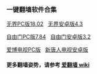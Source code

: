 ### 一键翻墙软件合集

<a href="https://github.com/gfw-breaker/nogfw/blob/master/binary/u1802.zip?raw=true" targe="_blank">无界PC版18.02</a> &nbsp; 
<a href="https://github.com/gfw-breaker/nogfw/blob/master/binary/um4.3.apk?raw=true" targe="_blank">无界安卓版4.3</a>

<a href="https://github.com/gfw-breaker/nogfw/blob/master/binary/fg764p.zip?raw=true" targe="_blank">自由门PC版7.84</a> &nbsp; 
<a href="https://github.com/gfw-breaker/nogfw/blob/master/binary/fgma32.apk?raw=true" targe="_blank">自由门安卓版3.2</a>

<a href="https://github.com/gfw-breaker/nogfw/blob/master/binary/iPPOTV.zip?raw=true" targe="_blank">爱博电视PC版</a> &nbsp; 
<a href="https://github.com/gfw-breaker/nogfw/blob/master/binary/iNTD_TV.apk?raw=true" targe="_blank">新唐人电视安卓版</a>

#### 更多翻墙姿势，请参考 [爱翻墙 wiki](https://github.com/gfw-breaker/i-break-gfw/wiki)
